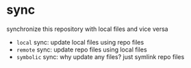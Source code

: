 # sync

synchronize this repository with local files and vice versa

 - `local` sync: update local files using repo files
 - `remote` sync: update repo files using local files
 - `symbolic` sync: why update any files? just symlink repo files


